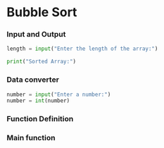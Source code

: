 # Bubble Sort

### Input and Output

```python
length = input("Enter the length of the array:")
```
```python
print("Sorted Array:")
```

### Data converter

```python
number = input("Enter a number:")
number = int(number)
```

### Function Definition
### Main function